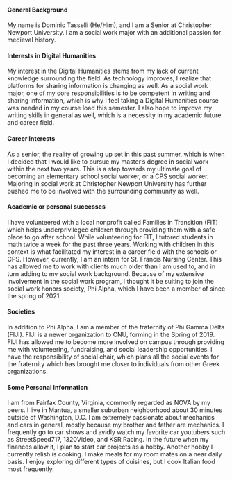 #### General Background

My name is Dominic Tasselli (He/Him), and I am a Senior at Christopher Newport University. I am a social work major with an additional passion for medieval history.

#### Interests in Digital Humanities

My interest in the Digital Humanities stems from my lack of current knowledge surrounding the field. As technology improves, I realize that platforms for sharing information is changing as well. As a social work major, one of my core responsibilities is to be competent in writing and sharing information, which is why I feel taking a Digital Humanities course was needed in my course load this semester. I also hope to improve my writing skills in general as well, which is a necessity in my academic future and career field.

#### Career Interests

As a senior, the reality of growing up set in this past summer, which is when I decided that I would like to pursue my master’s degree in social work within the next two years. This is a step towards my ultimate goal of becoming an elementary school social worker, or a CPS social worker. Majoring in social work at Christopher Newport University has further pushed me to be involved with the surrounding community as well.

#### Academic or personal successes

I have volunteered with a local nonprofit called Families in Transition (FIT) which helps underprivileged children through providing them with a safe place to go after school. While volunteering for FIT, I tutored students in math twice a week for the past three years. Working with children in this context is what facilitated my interest in a career field with the schools or CPS. However, currently, I am an intern for St. Francis Nursing Center. This has allowed me to work with clients much older than I am used to, and in turn adding to my social work background. Because of my extensive involvement in the social work program, I thought it be suiting to join the social work honors society, Phi Alpha, which I have been a member of since the spring of 2021.

#### Societies

In addition to Phi Alpha, I am a member of the fraternity of Phi Gamma Delta (FIJI). FIJI is a newer organization to CNU, forming in the Spring of 2019. FIJI has allowed me to become more involved on campus through providing me with volunteering, fundraising, and social leadership opportunities. I have the responsibility of social chair, which plans all the social events for the fraternity which has brought me closer to individuals from other Greek organizations. 

#### Some Personal Information

I am from Fairfax County, Virginia, commonly regarded as NOVA by my peers. I live in Mantua, a smaller suburban neighborhood about 30 minutes outside of Washington, D.C. 
I am extremely passionate about mechanics and cars in general, mostly because my brother and father are mechanics. I frequently go to car shows and avidly watch my favorite car youtubers such as StreetSpeed717, 1320Video, and KSR Racing. In the future when my finances allow it, I plan to start car projects as a hobby. Another hobby I currently relish is cooking. I make meals for my room mates on a near daily basis. I enjoy exploring different types of cuisines, but I cook Italian food most frequently.


